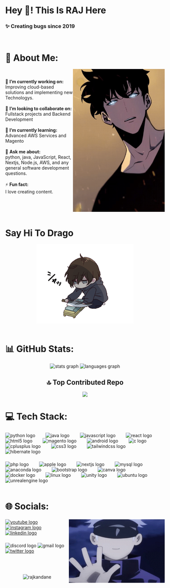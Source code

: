 
<h1 align="left">Hey 👋! This Is RAJ Here</h1>

###
<h3 align="left">✨ Creating bugs since 2019</h3>

<br>

# 💫 About Me:

<img align="right" height="450" src="RAJ/Solo_leveling.gif" alt="Solo_leveling gif"> <br>

🔭 **I’m currently working on:**  <br>Improving cloud-based solutions and implementing new Technologys.<br><br>👯 **I’m looking to collaborate on:**  <br>Fullstack projects and Backend Development<br><br>🌱 **I’m currently learning:**  <br>Advanced AWS Services and Magento<br><br>💬 **Ask me about:**  <br>python, java, JavaScript, React, Nextjs, Node.js, AWS, and any general software development questions.<br><br>⚡ **Fun fact:**  <br>I love creating content.

<br>


<br>
<br>

# Say Hi To Drago 

<div align="center">
  
<img height="250" src="RAJ/Menhera-kun_02.gif" alt="Menhera-kun_02">

</div>

<br>



# 📊 GitHub Stats:

<div align="center">
  <img src="https://github-readme-stats-sigma-five.vercel.app/api?username=RajKandane&hide_title=false&hide_rank=false&show_icons=true&include_all_commits=true&count_private=true&disable_animations=false&theme=dracula&locale=en&hide_border=true" height="150" alt="stats graph"  />
  <img src="https://github-readme-stats-sigma-five.vercel.app/api/top-langs?username=RajKandane&locale=en&hide_title=false&layout=compact&card_width=320&langs_count=5&theme=dracula&hide_border=true" height="150" alt="languages graph"  />
</div>

  <div align="center">

## 🔝 Top Contributed Repo

![](https://github-contributor-stats.vercel.app/api?username=RajKandane&limit=5&theme=tokyonight&combine_all_yearly_contributions=true)


</div>

<!-- Proudly created with GPRM ( https://gprm.itsvg.in ) -->

<!-- <p align="center"> <a href="https://github.com/ryo-ma/github-profile-trophy"><img src="https://github-profile-trophy.vercel.app/?username=rajkandane" alt="rajkandane" /></a> </p> <br> -->

###

# 💻 Tech Stack:

###

<div align="left">
  <img src="https://cdn.jsdelivr.net/gh/devicons/devicon/icons/python/python-original.svg" height="40" alt="python logo"  />
  <img width="25" />
  <img src="https://cdn.jsdelivr.net/gh/devicons/devicon/icons/java/java-original.svg" height="40" alt="java logo"  />
  <img width="25" />
  <img src="https://cdn.jsdelivr.net/gh/devicons/devicon/icons/javascript/javascript-original.svg" height="40" alt="javascript logo"  />
  <img width="25" />
  <img src="https://cdn.jsdelivr.net/gh/devicons/devicon/icons/react/react-original.svg" height="40" alt="react logo"  />
  <img width="25" />
  <img src="https://cdn.jsdelivr.net/gh/devicons/devicon/icons/html5/html5-original.svg" height="40" alt="html5 logo"  />
  <img width="25" />
  <img src="https://cdn.jsdelivr.net/gh/devicons/devicon/icons/magento/magento-original.svg" height="40" alt="magento logo"  />
  <img width="25" />
  <img src="https://cdn.simpleicons.org/android/3DDC84" height="40" alt="android logo"  />
  <img width="25" />
  <img src="https://cdn.jsdelivr.net/gh/devicons/devicon/icons/c/c-original.svg" height="40" alt="c logo"  />
  <img width="25" />
  <img src="https://cdn.jsdelivr.net/gh/devicons/devicon/icons/cplusplus/cplusplus-original.svg" height="40" alt="cplusplus logo"  />
  <img width="25" />
  <img src="https://cdn.jsdelivr.net/gh/devicons/devicon/icons/css3/css3-original.svg" height="40" alt="css3 logo"  />
  <img width="25" />
  <img src="https://cdn.simpleicons.org/tailwindcss/06B6D4" height="40" alt="tailwindcss logo"  />
  <img width="25" />
  <img src="https://skillicons.dev/icons?i=hibernate" height="40" alt="hibernate logo"  />
</div>

###

<div align="left">
  <img src="https://skillicons.dev/icons?i=php" height="40" alt="php logo"  />
  <img width="25" />
  <img src="https://cdn.jsdelivr.net/gh/devicons/devicon/icons/apple/apple-original.svg" height="40" alt="apple logo"  />
  <img width="25" />
  <img src="https://skillicons.dev/icons?i=nextjs" height="40" alt="nextjs logo"  />
  <img width="25" />
  <img src="https://cdn.jsdelivr.net/gh/devicons/devicon/icons/mysql/mysql-original.svg" height="40" alt="mysql logo"  />
  <img width="25" />
  <img src="https://cdn.jsdelivr.net/gh/devicons/devicon/icons/anaconda/anaconda-original.svg" height="40" alt="anaconda logo"  />
  <img width="25" />
  <img src="https://cdn.jsdelivr.net/gh/devicons/devicon/icons/bootstrap/bootstrap-original.svg" height="40" alt="bootstrap logo"  />
  <img width="25" />
  <img src="https://cdn.jsdelivr.net/gh/devicons/devicon/icons/canva/canva-original.svg" height="40" alt="canva logo"  />
  <img width="25" />
  <img src="https://skillicons.dev/icons?i=docker" height="40" alt="docker logo"  />
  <img width="25" />
  <img src="https://skillicons.dev/icons?i=linux" height="40" alt="linux logo"  />
  <img width="25" />
  <img src="https://skillicons.dev/icons?i=unity" height="40" alt="unity logo"  />
  <img width="25" />
  <img src="https://cdn.jsdelivr.net/gh/devicons/devicon/icons/ubuntu/ubuntu-plain.svg" height="40" alt="ubuntu logo"  />
  <img width="25" />
  <img src="https://skillicons.dev/icons?i=unreal" height="40" alt="unrealengine logo"  />
</div>



<br>

###


# 🌐 Socials:

###

<img align="right" height="200" src="RAJ/Gojo.gif" alt="Gojo Image">

###

<div align="left">
  
<a href="https://www.youtube.com/channel/UC7vpGHomaj7mA0AsSugoqsw" target="_blank">
  <img src="https://img.shields.io/static/v1?message=Youtube&logo=youtube&label=&color=FF0000&logoColor=white&labelColor=&style=for-the-badge" height="35" alt="youtube logo"  />
</a>

  <a href="https://www.instagram.com/_raj_kandane/" target="_blank">
  <img src="https://img.shields.io/static/v1?message=Instagram&logo=instagram&label=&color=E4405F&logoColor=white&labelColor=&style=for-the-badge" height="35" alt="instagram logo"  />
  </a>

  <a href="https://www.linkedin.com/in/dkteriteshkumarkandane/" target="_blank">
  <img src="https://img.shields.io/static/v1?message=LinkedIn&logo=linkedin&label=&color=0077B5&logoColor=white&labelColor=&style=for-the-badge" height="35" alt="linkedin logo"  />
  </a>
  
</div>

###

<div align="left">
  <img src="https://img.shields.io/static/v1?message=Discord&logo=discord&label=&color=7289DA&logoColor=white&labelColor=&style=for-the-badge" height="35" alt="discord logo"  />
  <img src="https://img.shields.io/static/v1?message=Gmail&logo=gmail&label=&color=D14836&logoColor=white&labelColor=&style=for-the-badge" height="35" alt="gmail logo"  />
  <a href="htttp.test.com" target="_blank">
    <img src="https://img.shields.io/static/v1?message=Twitter&logo=twitter&label=&color=1DA1F2&logoColor=white&labelColor=&style=for-the-badge" height="35" alt="twitter logo"  />
  </a>
</div>

<br>
<br>
<br>

<p align="center"> <img src="https://komarev.com/ghpvc/?username=rajkandane&label=Profile%20views&color=758bbd&style=flat-square" alt="rajkandane" /> </p>

